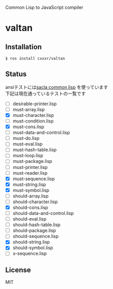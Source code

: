 Common Lisp to JavaScript compiler

# valtan

## Installation

```
$ ros install cxxxr/valtan
```

## Status
ansiテストには[sacla common lisp](https://minejima.jp/lisp/sacla/index-en.html) を使っています  
下記は現在通っているテストの一覧です

- [ ] desirable-printer.lisp
- [ ] must-array.lisp
- [X] must-character.lisp
- [ ] must-condition.lisp
- [X] must-cons.lisp
- [ ] must-data-and-control.lisp
- [ ] must-do.lisp
- [ ] must-eval.lisp
- [ ] must-hash-table.lisp
- [ ] must-loop.lisp
- [ ] must-package.lisp
- [ ] must-printer.lisp
- [ ] must-reader.lisp
- [X] must-sequence.lisp
- [X] must-string.lisp
- [X] must-symbol.lisp
- [ ] should-array.lisp
- [ ] should-character.lisp
- [X] should-cons.lisp
- [ ] should-data-and-control.lisp
- [ ] should-eval.lisp
- [ ] should-hash-table.lisp
- [ ] should-package.lisp
- [ ] should-sequence.lisp
- [X] should-string.lisp
- [X] should-symbol.lisp
- [ ] x-sequence.lisp

## License
MIT

